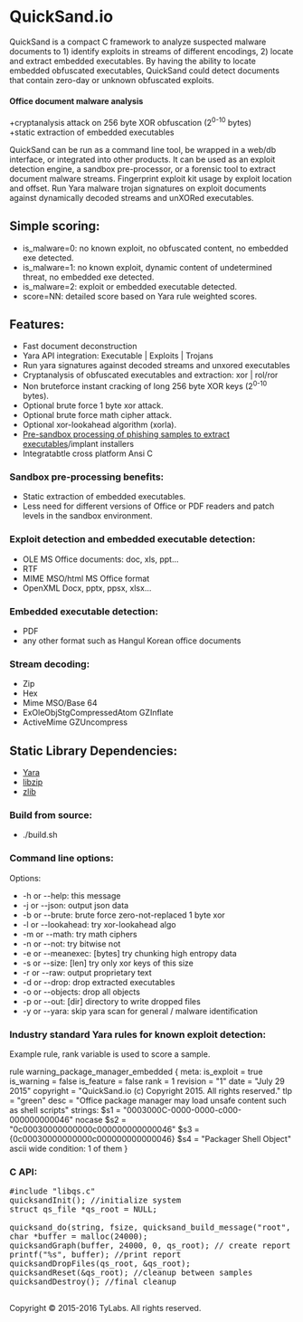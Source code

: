 # QuickSand.io

QuickSand is a compact C framework to analyze suspected malware documents to 1) identify exploits in streams of different encodings, 2) locate and extract embedded executables. By having the ability to locate embedded obfuscated executables, QuickSand could detect documents that contain zero-day or unknown obfuscated exploits.


#### Office document malware analysis  
+cryptanalysis attack on 256 byte XOR obfuscation (2<sup>0-10</sup> bytes)  
+static extraction of embedded executables


QuickSand can be run as a command line tool, be wrapped in a web/db interface, or integrated into other products. It can be used as an exploit detection engine, a sandbox pre-processor, or a forensic tool to extract document malware streams. Fingerprint exploit kit usage by exploit location and offset. Run Yara malware trojan signatures on exploit documents against dynamically decoded streams and unXORed executables.


## Simple scoring:

*   is_malware=0: no known exploit, no obfuscated content, no embedded exe detected.
*   is_malware=1: no known exploit, dynamic content of undetermined threat, no embedded exe detected.
*   is_malware=2: exploit or embedded executable detected.
*   score=NN: detailed score based on Yara rule weighted scores.

## Features:

*   Fast document deconstruction
*   Yara API integration: Executable | Exploits | Trojans
*   Run yara signatures against decoded streams and unxored executables
*   Cryptanalysis of obfuscated executables and extraction: xor | rol/ror
*   Non bruteforce instant cracking of long 256 byte XOR keys (2<sup>0-10</sup> bytes).
*   Optional brute force 1 byte xor attack.
*   Optional brute force math cipher attack.
*   Optional xor-lookahead algorithm (xorla).
*   <u>Pre-sandbox processing of phishing samples to extract executables</u>/implant installers
*   Integratabtle cross platform Ansi C

### Sandbox pre-processing benefits:

*   Static extraction of embedded executables.
*   Less need for different versions of Office or PDF readers and patch levels in the sandbox environment.

### Exploit detection and embedded executable detection:

*   OLE MS Office documents: doc, xls, ppt...
*   RTF
*   MIME MSO/html MS Office format
*   OpenXML Docx, pptx, ppsx, xlsx...

### Embedded executable detection:

*   PDF
*   any other format such as Hangul Korean office documents

### Stream decoding:

*   Zip
*   Hex
*   Mime MSO/Base 64
*   ExOleObjStgCompressedAtom GZInflate
*   ActiveMime GZUncompress

## Static Library Dependencies:

*   [Yara](http://virustotal.github.io/yara/)
*   [libzip](http://www.nih.at/libzip/)
*   [zlib](http://www.zlib.net)

### Build from source:

*   ./build.sh

### Command line options:

Options:

*   -h or --help: this message
*   -j or --json: output json data
*   -b or --brute: brute force zero-not-replaced 1 byte xor
*   -l or --lookahead: try xor-lookahead algo
*   -m or --math: try math ciphers
*   -n or --not: try bitwise not
*   -e or --meanexec: [bytes] try chunking high entropy data
*   -s or --size: [len] try only xor keys of this size
*   -r or --raw: output proprietary text
*   -d or --drop: drop extracted executables
*   -o or --objects: drop all objects
*   -p or --out: [dir] directory to write dropped files
*   -y or --yara: skip yara scan for general / malware identification

### Industry standard Yara rules for known exploit detection:

Example rule, rank variable is used to score a sample.

rule warning_package_manager_embedded { meta: is_exploit = true is_warning = false is_feature = false rank = 1 revision = "1" date = "July 29 2015" copyright = "QuickSand.io (c) Copyright 2015\. All rights reserved." tlp = "green" desc = "Office package manager may load unsafe content such as shell scripts" strings: $s1 = "0003000C-0000-0000-c000-000000000046" nocase $s2 = "0c00030000000000c000000000000046" $s3 = {0c00030000000000c000000000000046} $s4 = "Packager Shell Object" ascii wide condition: 1 of them }

### C API:

<pre>#include "libqs.c"
quicksandInit(); //initialize system
struct qs_file *qs_root = NULL;

quicksand_do(string, fsize, quicksand_build_message("root", NULL, &qs_root, QS_FILE_CHILD), &qs_root);  //process string of size fsize
char *buffer = malloc(24000);
quicksandGraph(buffer, 24000, 0, qs_root); // create report
printf("%s", buffer); //print report
quicksandDropFiles(qs_root, &qs_root);
quicksandReset(&qs_root); //cleanup between samples
quicksandDestroy(); //final cleanup

</pre>


Copyright © 2015-2016 TyLabs. All rights reserved.
